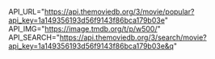  API_URL="https://api.themoviedb.org/3/movie/popular?api_key=1a149356193d56f9143f86bca179b03e"
  API_IMG="https://image.tmdb.org/t/p/w500/"
API_SEARCH="https://api.themoviedb.org/3/search/movie?api_key=1a149356193d56f9143f86bca179b03e&q"